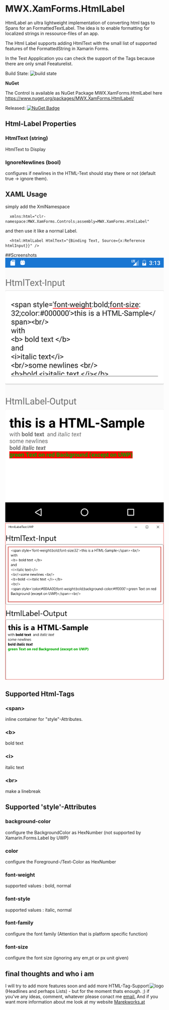 # MWX.XamForms.HtmlLabel
HtmlLabel an ultra lightweight implementation of converting html tags to Spans for an FormattedTextLabel.
The idea is to enable formatting for localized strings in ressource-files of an app.

The Html Label supports adding HtmlText with the small list of supported features of the FormattedString in Xamarin Forms.

In the Test Appplication you can check the support of the Tags because there are only small Feeaturelist.

Build State: ![build state](https://mareks.visualstudio.com/_apis/public/build/definitions/4cba069a-f2a2-45d6-814e-94f3e573b3ac/18/badge "build state")

**NuGet** 

The Control is available as NuGet Package MWX.XamForms.HtmlLabel here https://www.nuget.org/packages/MWX.XamForms.HtmlLabel/

Released: [![NuGet Badge](https://buildstats.info/nuget/MWX.XamForms.HtmlLabel)](https://www.nuget.org/packages/MWX.XamForms.HtmlLabel/)


## Html-Label Properties

### HtmlText (string)
HtmlText to Display

### IgnoreNewlines (bool)
configures if newlines in the HTML-Text should stay there or not (default true -> ignore them).

## XAML Usage

simply add the XmlNamespace
```xaml
  xmlns:html="clr-namespace:MWX.XamForms.Controls;assembly=MWX.XamForms.HtmlLabel"
```
and then use it like a normal Label.
```xaml
  <html:HtmlLabel HtmlText="{Binding Text, Source={x:Reference htmlInput}}" />
```

##Screenshots
![Android TestApp](Images/TestAppDroid.png "Android TestApp")
![UWP TestApp](Images/TestAppUWP.png "UWP TestApp")

## Supported Html-Tags

### \<span\>
inline container for "style"-Attributes.

### \<b\>
bold text

### \<i\>
italic text

### \<br\>
make a linebreak

## Supported 'style'-Attributes

### background-color
configure the BackgroundColor as HexNumber (not supported by Xamarin.Forms.Label by UWP)

### color
configure the Foreground-/Text-Color as HexNumber

### font-weight
supported values : bold, normal

### font-style
supported values : italic, normal

### font-family
configure the font family (Attention that is platform specific function)

### font-size
configure the font size (ignoring any em,pt or px unit given)

## final thoughts and who i am 


<div>
<img style='float:right' src="https://marekworks.at/images/logo.png" alt="logo"/>
I will try to add more features soon and add more HTML-Tag-Support (Headlines and perhaps Lists) - but for the moment thats enough. ;)
if you've any ideas, comment, whatever please conact me <a href="mailto:office@marekworks.at">email.</a>
And if you want more information about me look at my website <a href="https://marekworks.at">Marekworks.at</a>
</div>

